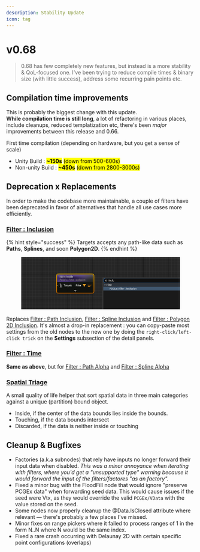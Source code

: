 ```yaml
---
description: Stability Update
icon: tag
---
```


# v0.68

> 0.68 has few completely new features, but instead is a more stability & QoL-focused one. I've been trying to reduce compile times & binary size (with little success), address some recurring pain points etc.

## Compilation time improvements

This is probably the biggest change with this update. \
**While compilation time is still long**, a lot of refactoring in various places, include cleanups, reduced templatization etc, there's been _major_ improvements between this release and 0.66.

First time compilation (depending on hardware, but you get a sense of scale)

* Unity Build : <mark style="color:$success;">**\~150s**</mark> <mark style="color:$info;">(down from 500-600s)</mark>
* Non-unity Build : <mark style="color:$success;">**\~450s**</mark> <mark style="color:$info;">(down from 2800-3000s)</mark>

## Deprecation x Replacements

In order to make the codebase more maintainable, a couple of filters have been deprecated in favor of alternatives that handle all use cases more efficiently.

### [Filter : Inclusion](../../node-library/filters/filters-points/spatial/inclusion.md)

{% hint style="success" %}
Targets accepts any path-like data such as **Paths**, **Splines**, and soon **Polygon2D**.
{% endhint %}

<figure><img src="../../.gitbook/assets/image (70).png" alt=""><figcaption></figcaption></figure>

Replaces [Filter : Path Inclusion](../../node-library/filters/filters-points/spatial/path-inclusion.md), [Filter : Spline Inclusion](../../node-library/filters/filters-points/spatial/spline-inclusion.md) and [Filter : Polygon 2D Inclusion](../../node-library/filters/filters-points/spatial/polygon-2d-inclusion.md). It's almost a drop-in replacement : you can copy-paste most settings from the old nodes to the new one by doing the `right-click/left-click trick` on the **Settings** subsection of the detail panels.

### [Filter : Time](../../node-library/filters/filters-points/spatial/time.md)

**Same as above**, but for [Filter : Path Alpha](../../node-library/filters/filters-points/spatial/path-alpha.md) and [Filter : Spline Alpha](../../node-library/filters/filters-points/spatial/spline-alpha.md)

### [Spatial Triage](../../node-library/quality-of-life/spatial-triage.md)

A small quality of life helper that sort spatial data in three main categories against a unique (partition) bound object.

* Inside, if the center of the data bounds lies inside the bounds.
* Touching, if the data bounds intersect
* Discarded, if the data is neither inside or touching

## Cleanup & Bugfixes

* Factories (a.k.a subnodes) that rely have inputs  no longer forward their input data when disabled. _This was a minor annoyance when iterating with filters, where you'd get a "unsupported type" warning because it would forward the input of the filters/factores "as an factory"._
* Fixed a minor bug with the FloodFill node that would ignore "preserve PCGEx data" when forwarding seed data. This would cause issues if the seed were Vtx, as they would override the valid `PCGEx/VData` with the value stored on the seed.
* Some nodes now properly cleanup the @Data.IsClosed attribute where relevant — there's probably a few places I've missed.
* Minor fixes on range pickers where it failed to process ranges of 1 in the form N..N where N would be the same index.
* Fixed a rare crash occurring with Delaunay 2D with certain specific point configurations (overlaps)

